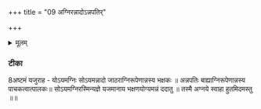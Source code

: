+++
title = "09 अग्निरन्नादोऽन्नपतिर्"

+++
<details><summary>मूलम्</summary>

अ॒ग्निर॑न्ना॒दोऽन्न॑पतिर् अ॒न्नाद्य॑म॒स्मिन् य॒ज्ञे यज॑मानाय ददातु॒ स्वाहा᳚ ।  


</details>

### टीका
8अष्टमं यजुराह - योऽयमग्निः सोऽयमन्नादो जाठराग्निरूपेणान्नस्य भक्षकः ॥ अन्नपतिः बाह्याग्निरूपेणान्नस्य पाचकत्वात्पालकः॥ सोऽयमग्निरस्मिन्यज्ञे यजमानाय भक्षणयोग्यमन्नं ददातु ॥ तस्मै अग्नये स्वाहा हुतमिदमस्तु ॥॥
